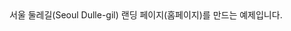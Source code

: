 <!DOCTYPE html>
<html lang="ko">
<head>
    <meta charset="UTF-8">
    <meta http-equiv="X-UA-Compatible" content="IE=edge">
    <meta name="viewport" content="width=device-width, initial-scale=1.0">
    <link rel="stylesheet" href="https://cdn.jsdelivr.net/npm/reset-css@5.0.1/reset.min.css" />
    <link rel="stylesheet" href="./css/main.css" />
    <title>Seoul Dulle-gil</title>
</head>
<body>
<span>서울 둘레길(Seoul Dulle-gil) 랜딩 페이지(홈페이지)를 만드는 예제입니다.</span>


</body>
</html>
